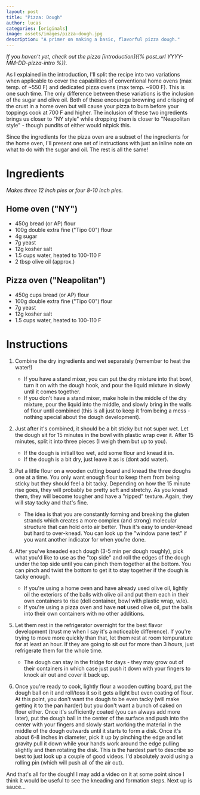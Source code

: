 ```yaml
---
layout: post
title: "Pizza: Dough"
author: lucas
categories: [originals]
image: assets/images/pizza-dough.jpg
description: "A primer on making a basic, flavorful pizza dough."
---
```


*If you haven't yet, check out the pizza [introduction]({% post_url YYYY-MM-DD-pizza-intro %}).*

As I explained in the introduction, I'll split the recipe into two variations when applicable to
cover the capabilities of conventional home ovens (max temp. of ~550 F) and dedicated pizza ovens (max temp. ~900 F).
This is one such time. The only difference between these variations is the inclusion of the sugar and olive oil.
Both of these encourage browning and crisping of the crust in a home oven but will cause your pizza to
burn before your toppings cook at 700 F and higher. The inclusion of these two ingredients brings us closer to
"NY style" while dropping them is closer to "Neapolitan style" - though pundits of either would nitpick this.

Since the ingredients for the pizza oven are a subset of the ingredients for the home oven, I'll present
one set of instructions with just an inline note on what to do with the sugar and oil. The rest is all the same!

# Ingredients
*Makes three 12 inch pies or four 8-10 inch pies.*

## Home oven ("NY")
- 450g bread (or AP) flour
- 100g double extra fine ("Tipo 00") flour
- 4g sugar
- 7g yeast
- 12g kosher salt
- 1.5 cups water, heated to 100-110 F
- 2 tbsp olive oil (approx.)

## Pizza oven ("Neapolitan")
- 450g cups bread (or AP) flour
- 100g double extra fine ("Tipo 00") flour
- 7g yeast
- 12g kosher salt
- 1.5 cups water, heated to 100-110 F

# Instructions
1. Combine the dry ingredients and wet separately (remember to heat the water!)
    - If you have a stand mixer, you can put the dry mixture into that bowl, turn it on with the dough hook, and pour the liquid mixture in slowly until it comes together.
    - If you don't have a stand mixer, make hole in the middle of the dry mixture, pour the liquid into the middle, and slowly bring in the walls of flour until combined (this is all just to keep it from being a mess - nothing special about the dough development).

2. Just after it's combined, it should be a bit sticky but not super wet. Let the dough sit for 15 minutes in the bowl with plastic wrap over it. After 15 minutes, split it into three pieces (I weigh them but up to you).
    - If the dough is initiall too wet, add some flour and knead it in.
    - If the dough is a bit dry, just leave it as is (dont add water).
   
3. Put a little flour on a wooden cutting board and knead the three doughs one at a time. You only want enough flour to keep them from being sticky but they should feel a bit tacky. Depending on how the 15 minute rise goes, they will probably be pretty soft and stretchy. As you knead them, they will become tougher and have a "ripped" texture. Again, they will stay tacky and that's fine.
    - The idea is that you are constantly forming and breaking the gluten strands which creates a more complex (and strong) molecular structure that can hold onto air better. Thus it's easy to under-knead but hard to over-knead. You can look up the "window pane test" if you want another indicator for when you're done.

3. After you've kneaded each dough (3-5 min per dough roughly), pick what you'd like to use as the "top side" and roll the edges of the dough under the top side until you can pinch them together at the bottom. You can pinch and twist the bottom to get it to stay together if the dough is tacky enough.
    - If you're using a home oven and have already used olive oil, lightly oil the exteriors of the balls with olive oil and put them each in their own containers to rise (deli container, bowl with plastic wrap, w/e).
    - If you're using a pizza oven and have **not** used olive oil, put the balls into their own containers with no other additions.
    
4. Let them rest in the refrigerator overnight for the best flavor development (trust me when I say it's a noticeable difference). If you're trying to move more quickly than that, let them rest at room tempurature for at least an hour. If they are going to sit out for more than 3 hours, just refrigerate them for the whole time.
    - The dough can stay in the fridge for days - they may grow out of their containers in which case just push it down with your fingers to knock air out and cover it back up.

5. Once you're ready to cook, lightly flour a wooden cutting board, put the dough ball on it and roll/toss it so it gets a light but even coating of flour. At this point, you don't want the dough to be even tacky (will make getting it to the pan harder) but you don't want a bunch of caked on flour either. Once it's sufficiently coated (you can always add more later), put the dough ball in the center of the surface and push into the center with your fingers and slowly start working the material in the middle of the dough outwards until it starts to form a disk. Once it's about 6-8 inches in diameter, pick it up by pinching the edge and let gravity pull it down while your hands work around the edge pulling slightly and then rotating the disk. This is the hardest part to describe so best to just look up a couple of good videos. I'd absolutely avoid using a rolling pin (which will push all of the air out).

And that's all for the dough! I may add a video on it at some point since I think it would be useful to see the kneading and formation steps. Next up is sauce...